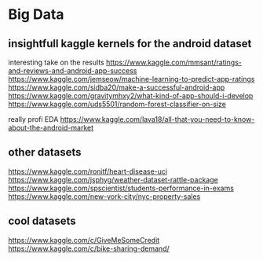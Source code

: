 # Big Data

## insightfull kaggle kernels for the android dataset

interesting take on the results
https://www.kaggle.com/mmsant/ratings-and-reviews-and-android-app-success 
https://www.kaggle.com/jemseow/machine-learning-to-predict-app-ratings
https://www.kaggle.com/sidba20/make-a-successful-android-app
https://www.kaggle.com/gravitymhxy2/what-kind-of-app-should-i-develop
https://www.kaggle.com/uds5501/random-forest-classifier-on-size

really profi EDA
https://www.kaggle.com/lava18/all-that-you-need-to-know-about-the-android-market

## other datasets
https://www.kaggle.com/ronitf/heart-disease-uci
https://www.kaggle.com/jsphyg/weather-dataset-rattle-package
https://www.kaggle.com/spscientist/students-performance-in-exams
https://www.kaggle.com/new-york-city/nyc-property-sales

## cool datasets
https://www.kaggle.com/c/GiveMeSomeCredit
https://www.kaggle.com/c/bike-sharing-demand/
